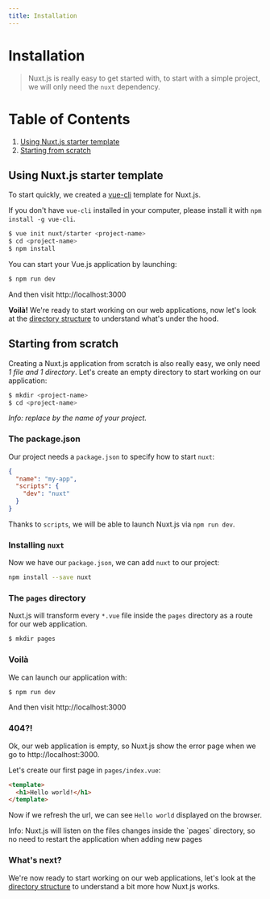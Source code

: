 ```yaml
---
title: Installation
---
```


# Installation

> Nuxt.js is really easy to get started with, to start with a simple project, we will only need the `nuxt` dependency.

# Table of Contents
1. [Using Nuxt.js starter template](#using-nuxt-js-starter-template)
2. [Starting from scratch](#starting-from-scratch)

## Using Nuxt.js starter template

To start quickly, we created a [vue-cli](https://github.com/vuejs/vue-cli) template for Nuxt.js.

If you don't have `vue-cli` installed in your computer, please install it with `npm install -g vue-cli`.

```bash
$ vue init nuxt/starter <project-name>
$ cd <project-name>
$ npm install
```

You can start your Vue.js application by launching:
```bash
$ npm run dev
```
And then visit http://localhost:3000

**Voilà!** We're ready to start working on our web applications, now let's look at the [directory structure](/guide/directory-structure) to understand what's under the hood.

## Starting from scratch

Creating a Nuxt.js application from scratch is also really easy, we only need *1 file and 1 directory*. Let's create an empty directory to start working on our application:

```bash
$ mkdir <project-name>
$ cd <project-name>
```

*Info: replace <project-name> by the name of your project.*

### The package.json

Our project needs a `package.json` to specify how to start `nuxt`:
```json
{
  "name": "my-app",
  "scripts": {
    "dev": "nuxt"
  }
}
```
Thanks to `scripts`, we will be able to launch Nuxt.js via `npm run dev`.

### Installing `nuxt`

Now we have our `package.json`, we can add `nuxt` to our project:
```bash
npm install --save nuxt
```

### The `pages` directory

Nuxt.js will transform every `*.vue` file inside the `pages` directory as a route for our web application.
```bash
$ mkdir pages
```

### Voilà

We can launch our application with:
```bash
$ npm run dev
```

And then visit http://localhost:3000

### 404?!

Ok, our web application is empty, so Nuxt.js show the error page when we go to http://localhost:3000.

Let's create our first page in `pages/index.vue`:
```html
<template>
  <h1>Hello world!</h1>
</template>
```

Now if we refresh the url, we can see `Hello world` displayed on the browser.

<p class="Alert">Info: Nuxt.js will listen on the files changes inside the `pages` directory, so no need to restart the application when adding new pages</p>

### What's next?

We're now ready to start working on our web applications, let's look at the [directory structure](/guide/directory-structure) to understand a bit more how Nuxt.js works.
